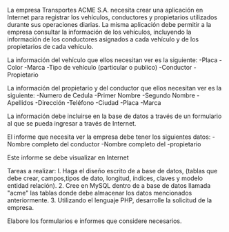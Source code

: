 La empresa Transportes ACME S.A. necesita crear una aplicación en Internet para
registrar los vehículos, conductores y propietarios utilizados durante sus operaciones
diarias. La misma aplicación debe permitir a la empresa consultar la información de los
vehículos, incluyendo la información de los conductores asignados a cada vehículo y de
los propietarios de cada vehículo.

La información del vehículo que ellos necesitan ver es la siguiente: 
-Placa
-Color
-Marca
-Tipo de vehículo (particular o publico)
-Conductor
-Propietario 

La información del propietario y del conductor que ellos necesitan ver es la
siguiente: 
-Numero de Cedula
-Primer Nombre 
-Segundo Nombre
-Apellidos 
-Dirección
-Teléfono 
-Ciudad 
-Placa
-Marca 

La información debe incluirse en la base de datos a través de un formulario al que se
pueda ingresar a través de Internet.

El informe que necesita ver la empresa debe tener los siguientes datos: 
-Nombre completo del conductor
-Nombre completo del
-propietario

Este informe se debe visualizar en Internet 

Tareas a realizar: 
l. Haga el diseño escrito de a base de datos, (tablas que debe crear, campos,tipos de dato, longitud, índices, claves y modelo entidad relación). 
2. Cree en MySQL dentro de a base de datos llamada "acme" las tablas donde debe almacenar los datos mencionados anteriormente. 
3. Utilizando el lenguaje PHP, desarrolle la solicitud de la empresa.

Elabore los formularios e informes que considere necesarios. 
